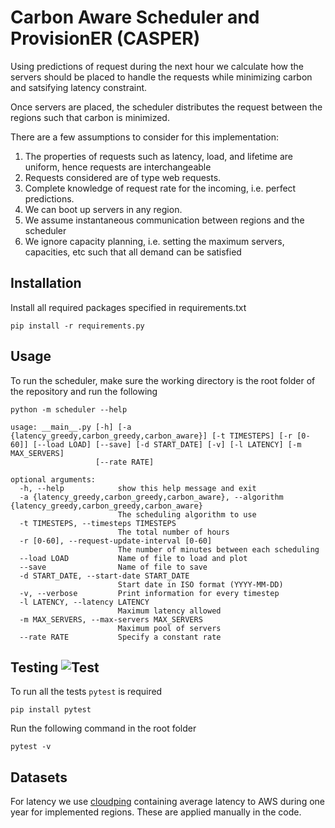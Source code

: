# Carbon Aware Scheduler and ProvisionER (CASPER)

Using predictions of request during the next hour we calculate how the servers should be placed to handle
the requests while minimizing carbon and satsifying latency constraint.

Once servers are placed, the scheduler distributes the request between the regions such that carbon is minimized.

There are a few assumptions to consider for this implementation: 

1. The properties of requests such as latency, load, and lifetime are uniform, hence requests are interchangeable
2. Requests considered are of type web requests. 
3. Complete knowledge of request rate for the incoming, i.e. perfect predictions. 
4. We can boot up servers in any region. 
5. We assume instantaneous communication between regions and the scheduler
6. We ignore capacity planning, i.e. setting the maximum servers, capacities, etc such that all demand can be satisfied


## Installation
Install all required packages specified in requirements.txt
```
pip install -r requirements.py
```

## Usage
To run the scheduler, make sure the working directory is the root folder of the repository and run the following

```
python -m scheduler --help
```

```
usage: __main__.py [-h] [-a {latency_greedy,carbon_greedy,carbon_aware}] [-t TIMESTEPS] [-r [0-60]] [--load LOAD] [--save] [-d START_DATE] [-v] [-l LATENCY] [-m MAX_SERVERS]
                   [--rate RATE]

optional arguments:
  -h, --help            show this help message and exit
  -a {latency_greedy,carbon_greedy,carbon_aware}, --algorithm {latency_greedy,carbon_greedy,carbon_aware}
                        The scheduling algorithm to use
  -t TIMESTEPS, --timesteps TIMESTEPS
                        The total number of hours
  -r [0-60], --request-update-interval [0-60]
                        The number of minutes between each scheduling
  --load LOAD           Name of file to load and plot
  --save                Name of file to save
  -d START_DATE, --start-date START_DATE
                        Start date in ISO format (YYYY-MM-DD)
  -v, --verbose         Print information for every timestep
  -l LATENCY, --latency LATENCY
                        Maximum latency allowed
  -m MAX_SERVERS, --max-servers MAX_SERVERS
                        Maximum pool of servers
  --rate RATE           Specify a constant rate
```

## Testing ![Test](https://github.com/Zonotora/umass/workflows/Test/badge.svg?branch=main&event=push)

To run all the tests `pytest` is required
```
pip install pytest
```

Run the following command in the root folder

```
pytest -v
```

## Datasets 

For latency we use [cloudping] containing average latency to AWS during one year for implemented regions. These are applied manually in the code. 

[cloudping]: https://www.cloudping.co/grid/latency/timeframe/1Y
